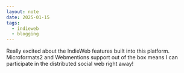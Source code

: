```yaml
---
layout: note
date: 2025-01-15
tags:
  - indieweb
  - blogging
---
```


Really excited about the IndieWeb features built into this platform. Microformats2 and Webmentions support out of the box means I can participate in the distributed social web right away!
